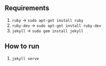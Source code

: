 ## Requirements

1. `ruby` -> `sudo apt-get install ruby`
2. `ruby-dev` -> `sudo apt-get install ruby-dev`
3. `jekyll` -> `sudo gem install jekyll`

## How to run

1. `jekyll serve`
